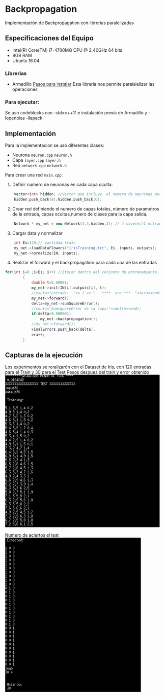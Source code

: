 # Backpropagation
Implementación de Backpropagation con librerias paralelizadas

## Especificaciones del Equipo

* Intel(R) Core(TM) i7-4700MQ CPU @ 2.40GHz 64 bits
* 8GB RAM
* Ubuntu 16.04

### Librerias
* Armadillo [Pasos para instalar](https://solarianprogrammer.com/2017/03/24/getting-started-armadillo-cpp-linear-algebra-windows-mac-linux/)
Esta libreria nos permite paralalelizar las operaciones
### Para ejecutar:
Se uso codeblocks con -std=c++11 e instalación previa de Armadillo y  -lopenblas -llapack

## Implementación
Para la implementacion se usó diferentes clases:
* Neurona `neuron.cpp` `neuron.h`
* Capa `layer.cpp` `layer.h`
* Red  `network.cpp` `network.h`

Para crear una red `main.cpp`:
1. Definir numero de neuronas en cada capa oculta:
```c++
    vector<int> hidden; //Vector que incluye  el numero de neuronas por capa oculta
    hidden.push_back(8);hidden.push_back(6);
```
2. Crear red definiendo el numero de capas totales, número de parametros de la entrada, capas ocultas,numero de clases para la capa salida.
```c++
    Network * my_net = new Network(4,4,hidden,3); // 4 niveles(1 entrada, 2 hidden, 1 salida) ,entrada de 4 parametros, clases de salida
```

3. Cargar data y normalizar
```c++
    int Es=120;// cantidad train
    my_net->loadDataFlowers("irisTraining.txt", Es, inputs, outputs);
    my_net->normalize(IN, inputs);

```
4. Realizar el forward y el backpropagation para cada una de las entradas
```c++
for(int i=0 ;i<Es; i++) //Iterar dentro del conjunto de entrenamiento
        {
            double t=0.00001;
            my_net->init(IN[i],outputs[i], t);
            //cout<<"entrada:  "<< i << "   ****  era ***  "<<era<<endl;
            my_net->forward();
            delta=my_net->sumSquareError();
            //cout<<"SumsquareError de la capa:"<<delta<<endl;
            if(delta>0.000001)
                my_net->backpropagation();
            //my_net->forward();
            FinalErrors.push_back(delta);
            era++;
        }
```

## Capturas de la ejecución
Los experimentos se reralizarón con el Dataset de Iris, con 120 entradas para el Train y 30 para el Test
Pesos despues del train y error obtenido
<img src="/images/pesos.png" alt="Screenshot1"/>

Numero de aciertos el test
<img src="/images/test-results.png" alt="Screenshot2"/>

